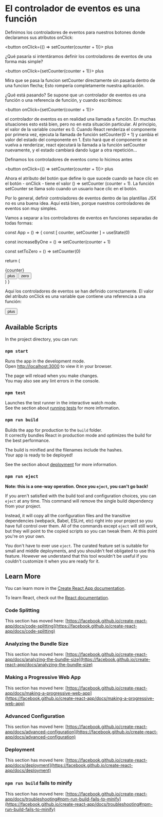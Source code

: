 # El controlador de eventos es una función

Definimos los controladores de eventos para nuestros botones donde declaramos sus atributos onClick:


<button onClick={() => setCounter(counter + 1)}>
  plus
</button>

¿Qué pasaría si intentáramos definir los controladores de eventos de una forma más simple?

<button onClick={setCounter(counter + 1)}> 
  plus
</button>

Mira que se pasa la funcion setCounter directamente sin pasarla dentro de una funcion flecha; Esto rompería completamente nuestra aplicación.

¿Qué está pasando? Se supone que un controlador de eventos es una función o una referencia de función, y cuando escribimos:

<button onClick={setCounter(counter + 1)}>


el controlador de eventos es en realidad una llamada a función. En muchas situaciones esto está bien, pero no en esta situación particular. Al principio, el valor de la variable counter es 0. Cuando React renderiza el componente por primera vez, ejecuta la llamada de función setCounter(0 + 1) y cambia el valor del estado del componente en 1. Esto hará que el componente se vuelva a renderizar, react ejecutará la llamada a la función setCounter nuevamente, y el estado cambiará dando lugar a otra repetición...

Definamos los controladores de eventos como lo hicimos antes

<button onClick={() => setCounter(counter + 1)}> 
  plus
</button>

Ahora el atributo del botón que define lo que sucede cuando se hace clic en el botón - onClick - tiene el valor () => setCounter (counter + 1). La función setCounter se llama solo cuando un usuario hace clic en el botón.

Por lo general, definir controladores de eventos dentro de las plantillas JSX no es una buena idea. Aquí está bien, porque nuestros controladores de eventos son muy simples.

Vamos a separar a los controladores de eventos en funciones separadas de todas formas:

const App = () => {
  const [ counter, setCounter ] = useState(0)

  const increaseByOne = () => setCounter(counter + 1)
  
  const setToZero = () => setCounter(0)

  return (
    <div>
      <div>{counter}</div>
      <button onClick={increaseByOne}>
        plus
      </button>
      <button onClick={setToZero}>
        zero
      </button>
    </div>
  )
}


Aquí los controladores de eventos se han definido correctamente. El valor del atributo onClick es una variable que contiene una referencia a una función:

<button onClick={increaseByOne}> 
  plus
</button>

## Available Scripts

In the project directory, you can run:

### `npm start`

Runs the app in the development mode.\
Open [http://localhost:3000](http://localhost:3000) to view it in your browser.

The page will reload when you make changes.\
You may also see any lint errors in the console.

### `npm test`

Launches the test runner in the interactive watch mode.\
See the section about [running tests](https://facebook.github.io/create-react-app/docs/running-tests) for more information.

### `npm run build`

Builds the app for production to the `build` folder.\
It correctly bundles React in production mode and optimizes the build for the best performance.

The build is minified and the filenames include the hashes.\
Your app is ready to be deployed!

See the section about [deployment](https://facebook.github.io/create-react-app/docs/deployment) for more information.

### `npm run eject`

**Note: this is a one-way operation. Once you `eject`, you can't go back!**

If you aren't satisfied with the build tool and configuration choices, you can `eject` at any time. This command will remove the single build dependency from your project.

Instead, it will copy all the configuration files and the transitive dependencies (webpack, Babel, ESLint, etc) right into your project so you have full control over them. All of the commands except `eject` will still work, but they will point to the copied scripts so you can tweak them. At this point you're on your own.

You don't have to ever use `eject`. The curated feature set is suitable for small and middle deployments, and you shouldn't feel obligated to use this feature. However we understand that this tool wouldn't be useful if you couldn't customize it when you are ready for it.

## Learn More

You can learn more in the [Create React App documentation](https://facebook.github.io/create-react-app/docs/getting-started).

To learn React, check out the [React documentation](https://reactjs.org/).

### Code Splitting

This section has moved here: [https://facebook.github.io/create-react-app/docs/code-splitting](https://facebook.github.io/create-react-app/docs/code-splitting)

### Analyzing the Bundle Size

This section has moved here: [https://facebook.github.io/create-react-app/docs/analyzing-the-bundle-size](https://facebook.github.io/create-react-app/docs/analyzing-the-bundle-size)

### Making a Progressive Web App

This section has moved here: [https://facebook.github.io/create-react-app/docs/making-a-progressive-web-app](https://facebook.github.io/create-react-app/docs/making-a-progressive-web-app)

### Advanced Configuration

This section has moved here: [https://facebook.github.io/create-react-app/docs/advanced-configuration](https://facebook.github.io/create-react-app/docs/advanced-configuration)

### Deployment

This section has moved here: [https://facebook.github.io/create-react-app/docs/deployment](https://facebook.github.io/create-react-app/docs/deployment)

### `npm run build` fails to minify

This section has moved here: [https://facebook.github.io/create-react-app/docs/troubleshooting#npm-run-build-fails-to-minify](https://facebook.github.io/create-react-app/docs/troubleshooting#npm-run-build-fails-to-minify)
